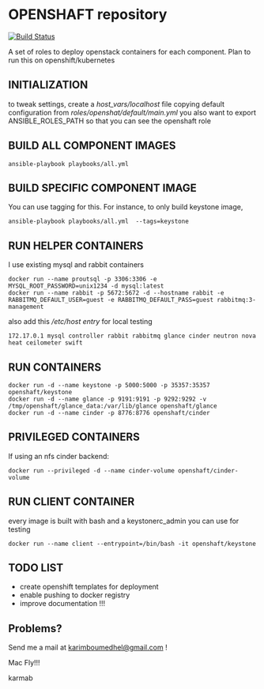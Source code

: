 # OPENSHAFT repository

[![Build Status](https://travis-ci.org/karmab/openshaft.svg?branch=master)](https://travis-ci.org/karmab/openshaft)

A set of roles to deploy openstack containers for each component. Plan to run this on openshift/kubernetes

## INITIALIZATION

to tweak settings, create a *host_vars/localhost* file copying default configuration from *roles/openshat/default/main.yml* 
you also want to export ANSIBLE_ROLES_PATH so that you can see the openshaft role

## BUILD ALL COMPONENT IMAGES

```
ansible-playbook playbooks/all.yml
```

## BUILD SPECIFIC COMPONENT IMAGE

You can use tagging for this. For instance, to only build keystone image,

```
ansible-playbook playbooks/all.yml  --tags=keystone
```

## RUN HELPER CONTAINERS

I use existing mysql and rabbit containers

```
docker run --name proutsql -p 3306:3306 -e MYSQL_ROOT_PASSWORD=unix1234 -d mysql:latest
docker run --name rabbit -p 5672:5672 -d --hostname rabbit -e RABBITMQ_DEFAULT_USER=guest -e RABBITMQ_DEFAULT_PASS=guest rabbitmq:3-management
```

also add this */etc/host entry* for local testing

```
172.17.0.1 mysql controller rabbit rabbitmq glance cinder neutron nova heat ceilometer swift
```

## RUN CONTAINERS

```
docker run -d --name keystone -p 5000:5000 -p 35357:35357 openshaft/keystone
docker run -d --name glance -p 9191:9191 -p 9292:9292 -v /tmp/openshaft/glance_data:/var/lib/glance openshaft/glance
docker run -d --name cinder -p 8776:8776 openshaft/cinder
```

## PRIVILEGED CONTAINERS

If using an nfs cinder backend:

```
docker run --privileged -d --name cinder-volume openshaft/cinder-volume
```


## RUN CLIENT CONTAINER

every image is built with bash and a keystonerc_admin you can use for testing

```
docker run --name client --entrypoint=/bin/bash -it openshaft/keystone
```

## TODO LIST

- create openshift templates for deployment
- enable pushing to docker registry
- improve documentation !!!

## Problems?

Send me a mail at [karimboumedhel@gmail.com](mailto:karimboumedhel@gmail.com) !

Mac Fly!!!

karmab
